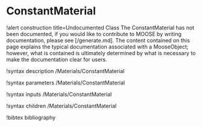 <!-- MOOSE Documentation Stub: Remove this when content is added. -->

# ConstantMaterial

!alert construction title=Undocumented Class
The ConstantMaterial has not been documented, if you would like to contribute to MOOSE by
writing documentation, please see [/generate.md]. The content contained on this page explains
the typical documentation associated with a MooseObject; however, what is contained is ultimately
determined by what is necessary to make the documentation clear for users.

!syntax description /Materials/ConstantMaterial

!syntax parameters /Materials/ConstantMaterial

!syntax inputs /Materials/ConstantMaterial

!syntax children /Materials/ConstantMaterial

!bibtex bibliography
